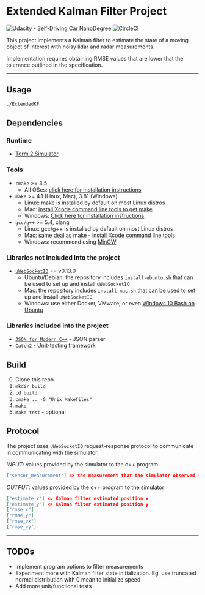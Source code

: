 # Extended Kalman Filter Project
[![Udacity - Self-Driving Car NanoDegree](https://s3.amazonaws.com/udacity-sdc/github/shield-carnd.svg)](http://www.udacity.com/drive)
[![CircleCI](https://circleci.com/gh/sgalkin/CarND-T2P1.svg?style=svg&circle-token=a720a551891f4cfc5bf8c8dc1b1a0bede8377493)](https://circleci.com/gh/sgalkin/CarND-T2P1)

This project implements a Kalman filter to estimate the state of a moving
object of interest with noisy lidar and radar measurements.

Implementation requires obtaining RMSE values that are lower that the tolerance
outlined in the specification.

---

## Usage
```sh
./ExtendedKF
```

## Dependencies
### Runtime
* [Term 2 Simulator](https://github.com/udacity/self-driving-car-sim/releases)

### Tools
* `cmake` >= 3.5
  * All OSes: [click here for installation instructions](https://cmake.org/install/)
* `make` >= 4.1 (Linux, Mac), 3.81 (Windows)
  * Linux: make is installed by default on most Linux distros
  * Mac: [install Xcode command line tools to get make](https://developer.apple.com/xcode/features/)
  * Windows: [Click here for installation instructions](http://gnuwin32.sourceforge.net/packages/make.htm)
* `gcc/g++` >= 5.4, clang
  * Linux: gcc/g++ is installed by default on most Linux distros
  * Mac: same deal as make - [install Xcode command line tools](https://developer.apple.com/xcode/features/)
  * Windows: recommend using [MinGW](http://www.mingw.org/)

### Libraries not included into the project
* [`uWebSocketIO`](https://github.com/uWebSockets/uWebSockets) == v0.13.0
  * Ubuntu/Debian: the repository includes `install-ubuntu.sh` that can be used to set
    up and install `uWebSocketIO`
  * Mac: the repository includes `install-mac.sh` that can be used to set
    up and install `uWebSocketIO`
  * Windows: use either Docker, VMware, or even [Windows 10 Bash on     Ubuntu](https://www.howtogeek.com/249966/how-to-install-and-use-the-linux-bash-shell-on-windows-10/)

### Libraries included into the project
* [`JSON for Modern C++`](https://github.com/nlohmann/json) - JSON parser
* [`Catch2`](https://github.com/catchorg/Catch2) - Unit-testing framework

## Build
0. Clone this repo.
1. `mkdir build`
2. `cd build`
3. `cmake .. -G "Unix Makefiles"`
4. `make`
5. `make test` - optional

## Protocol
The project uses `uWebSocketIO` request-response protocol to communicate in
communicating with the simulator.

_INPUT_: values provided by the simulator to the c++ program
```json
["sensor_measurement"] => the measurement that the simulator observed (either lidar or radar)
```

_OUTPUT_: values provided by the c++ program to the simulator
```json
["estimate_x"] <= Kalman filter estimated position x
["estimate_y"] <= Kalman filter estimated position y
["rmse_x"]
["rmse_y"]
["rmse_vx"]
["rmse_vy"]
```

---

## TODOs
* Implement program options to filter measurements
* Experiment more with Kalman filter state initialization. Eg. use truncated
  normal distribution with 0 mean to initialize speed
* Add more unit/functional tests
